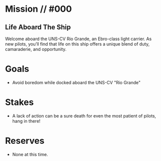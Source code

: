 # Mission // #000
## Life Aboard The Ship
Welcome aboard the UNS-CV Rio Grande, an Ebro-class light carrier. As new pilots, you’ll find that life on this ship offers a unique blend of duty, camaraderie, and opportunity.

# Goals
- Avoid boredom while docked aboard the UNS-CV "Rio Grande"

# Stakes
- A lack of action can be a sure death for even the most patient of pilots, hang in there!

# Reserves
- None at this time.
